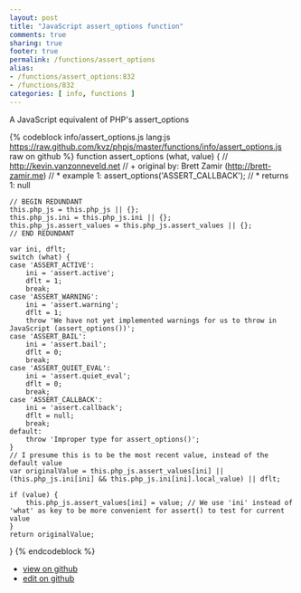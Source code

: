 ```yaml
---
layout: post
title: "JavaScript assert_options function"
comments: true
sharing: true
footer: true
permalink: /functions/assert_options
alias:
- /functions/assert_options:832
- /functions/832
categories: [ info, functions ]
---
```

A JavaScript equivalent of PHP's assert_options
<!-- more -->
{% codeblock info/assert_options.js lang:js https://raw.github.com/kvz/phpjs/master/functions/info/assert_options.js raw on github %}
function assert_options (what, value) {
    // http://kevin.vanzonneveld.net
    // +   original by: Brett Zamir (http://brett-zamir.me)
    // *     example 1: assert_options('ASSERT_CALLBACK');
    // *     returns 1: null

    // BEGIN REDUNDANT
    this.php_js = this.php_js || {};
    this.php_js.ini = this.php_js.ini || {};
    this.php_js.assert_values = this.php_js.assert_values || {};
    // END REDUNDANT

    var ini, dflt;
    switch (what) {
    case 'ASSERT_ACTIVE':
        ini = 'assert.active';
        dflt = 1;
        break;
    case 'ASSERT_WARNING':
        ini = 'assert.warning';
        dflt = 1;
        throw 'We have not yet implemented warnings for us to throw in JavaScript (assert_options())';
    case 'ASSERT_BAIL':
        ini = 'assert.bail';
        dflt = 0;
        break;
    case 'ASSERT_QUIET_EVAL':
        ini = 'assert.quiet_eval';
        dflt = 0;
        break;
    case 'ASSERT_CALLBACK':
        ini = 'assert.callback';
        dflt = null;
        break;
    default:
        throw 'Improper type for assert_options()';
    }
    // I presume this is to be the most recent value, instead of the default value
    var originalValue = this.php_js.assert_values[ini] || (this.php_js.ini[ini] && this.php_js.ini[ini].local_value) || dflt;

    if (value) {
        this.php_js.assert_values[ini] = value; // We use 'ini' instead of 'what' as key to be more convenient for assert() to test for current value
    }
    return originalValue;
}
{% endcodeblock %}
<ul>
 <li><a href="https://github.com/kvz/phpjs/blob/master/functions/info/assert_options.js">view on github</a></li>
 <li><a href="https://github.com/kvz/phpjs/edit/master/functions/info/assert_options.js">edit on github</a></li>
</ul>
